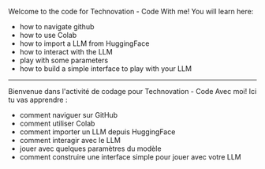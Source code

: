 Welcome to the code for Technovation - Code With me! 
You will learn here:

- how to navigate github
- how to use Colab
- how to import a LLM from HuggingFace
- how to interact with the LLM
- play with some parameters
- how to build a simple interface to play with your LLM

----
Bienvenue dans l'activité de codage pour Technovation - Code Avec moi! Ici tu vas apprendre :

- comment naviguer sur GitHub
- comment utiliser Colab
- comment importer un LLM depuis HuggingFace
- comment interagir avec le LLM
- jouer avec quelques paramètres du modèle
- comment construire une interface simple pour jouer avec votre LLM

